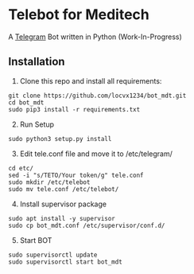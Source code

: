 # Telebot for Meditech

A [Telegram](https://telegram.org/) Bot written in Python (Work-In-Progress)

## Installation

1. Clone this repo and install all requirements:

```
git clone https://github.com/locvx1234/bot_mdt.git
cd bot_mdt
sudo pip3 install -r requirements.txt
```

2. Run Setup

```
sudo python3 setup.py install
```

3. Edit tele.conf file and move it to /etc/telegram/

```
cd etc/
sed -i "s/TETO/Your token/g" tele.conf
sudo mkdir /etc/telebot
sudo mv tele.conf /etc/telebot/
```

4. Install supervisor package

```
sudo apt install -y supervisor
sudo cp bot_mdt.conf /etc/supervisor/conf.d/
```

5. Start BOT

```
sudo supervisorctl update
sudo supervisorctl start bot_mdt
```



